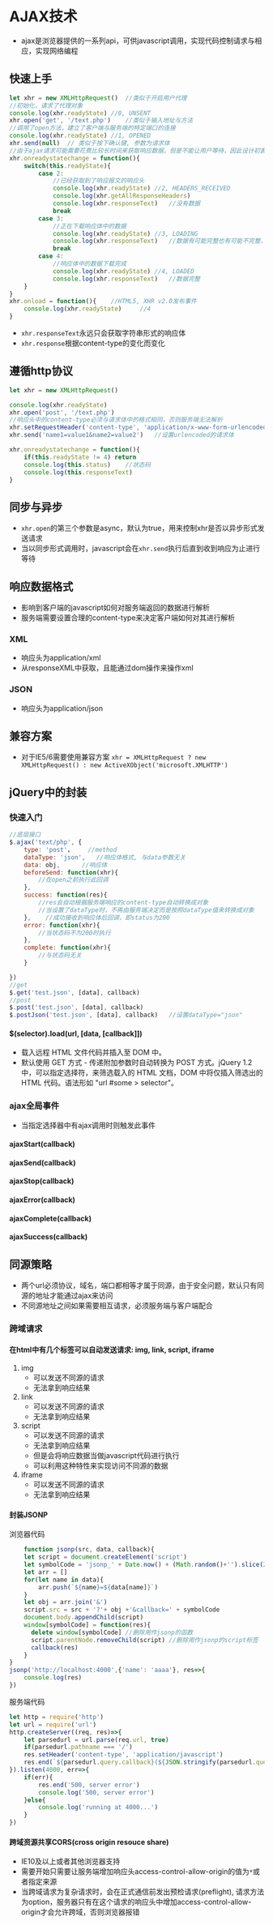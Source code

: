 # AJAX技术
* ajax是浏览器提供的一系列api，可供javascript调用，实现代码控制请求与相应，实现网络编程
## 快速上手
```javascript
let xhr = new XMLHttpRequest()  //类似于开启用户代理
//初始化，请求了代理对象
console.log(xhr.readyState) //0, UNSENT
xhr.open('get', '/text.php')    //类似于输入地址与方法
//调用了open方法，建立了客户端与服务端的特定端口的连接
console.log(xhr.readyState) //1, OPENED
xhr.send(null)  // 类似于按下确认键, 参数为请求体
//由于ajax请求可能需要花费比较长时间来获取响应数据，但是不能让用户等待，因此设计初衷就是异步，即类似用事件的形式
xhr.onreadystatechange = function(){
    switch(this.readyState){
        case 2: 
            //已经获取到了响应报文的响应头
            console.log(xhr.readyState) //2, HEADERS_RECEIVED
            console.log(xhr.getAllResponseHeaders)
            console.log(xhr.responseText)   //没有数据
            break
        case 3:
            //正在下载响应体中的数据
            console.log(xhr.readyState) //3, LOADING
            console.log(xhr.responseText)   //数据有可能完整也有可能不完整，与响应体大小跟网速有关
            break
        case 4:
            //响应体中的数据下载完成
            console.log(xhr.readyState) //4, LOADED
            console.log(xhr.responseText)   //数据完整
    }
}
xhr.onload = function(){    //HTML5, XHR v2.0发布事件
    console.log(xhr.readyState)     //4
}   
```
* `xhr.responseText`永远只会获取字符串形式的响应体
* `xhr.response`根据content-type的变化而变化
## 遵循http协议
```javascript
let xhr = new XMLHttpRequest()

console.log(xhr.readyState) 
xhr.open('post', '/text.php')    
//响应头中的content-type必须与请求体中的格式相同，否则服务端无法解析
xhr.setRequestHeader('content-type', 'application/x-www-form-urlencoded')  //设置响应头
xhr.send('name1=value1&name2=value2')   //设置urlencoded的请求体

xhr.onreadystatechange = function(){
    if(this.readyState != 4) return
    console.log(this.status)    //状态码
    console.log(this.responseText)
}

```
## 同步与异步
* `xhr.open`的第三个参数是async，默认为true，用来控制xhr是否以异步形式发送请求
* 当以同步形式调用时，javascript会在`xhr.send`执行后直到收到响应为止进行等待
## 响应数据格式
* 影响到客户端的javascript如何对服务端返回的数据进行解析
* 服务端需要设置合理的content-type来决定客户端如何对其进行解析
### XML
* 响应头为application/xml
* 从responseXML中获取，且能通过dom操作来操作xml
### JSON
* 响应头为application/json
## 兼容方案
* 对于IE5/6需要使用兼容方案
`xhr = XMLHttpRequest ? new XMLHttpRequest() : new ActiveXObject('microsoft.XMLHTTP')`
## jQuery中的封装
### 快速入门
```javascript
//底层接口
$.ajax('text/php', {
    type: 'post'，    //method
    dataType: 'json',   //响应体格式, 与data参数无关
    data: obj,      //响应体
    beforeSend: function(xhr){
        //在open之前执行此回调
    },
    success: function(res){
        //res会自动根据服务端响应的content-type自动转换成对象
        //当设置了dataType时，不再由服务端决定而是按照dataType值来转换成对象
    },    //成功接收到响应体后回调，即status为200
    error: function(xhr){
        //当状态码不为200时执行
    },
    complete: function(xhr){
        //与状态码无关
    }

})
//get
$.get('test.json', [data], callback)
//post
$.post('test.json', [data], callback)
$.postJson('test.json', [data], callback)   //设置dataType="json"
```
#### $(selector).load(url, [data, [callback]])
* 载入远程 HTML 文件代码并插入至 DOM 中。
* 默认使用 GET 方式 - 传递附加参数时自动转换为 POST 方式。jQuery 1.2 中，可以指定选择符，来筛选载入的 HTML 文档，DOM 中将仅插入筛选出的 HTML 代码。语法形如 "url #some > selector"。
### ajax全局事件
* 当指定选择器中有ajax调用时则触发此事件
#### ajaxStart(callback)
#### ajaxSend(callback)
#### ajaxStop(callback)
#### ajaxError(callback)
#### ajaxComplete(callback)
#### ajaxSuccess(callback)
## 同源策略
* 两个url必须协议，域名，端口都相等才属于同源，由于安全问题，默认只有同源的地址才能通过ajax来访问
* 不同源地址之间如果需要相互请求，必须服务端与客户端配合
### 跨域请求
#### 在html中有几个标签可以自动发送请求: img, link, script, iframe
1. img
   * 可以发送不同源的请求
   * 无法拿到响应结果
2. link
   * 可以发送不同源的请求
   * 无法拿到响应结果
3. script
   * 可以发送不同源的请求
   * 无法拿到响应结果
   * 但是会将响应数据当做javascript代码进行执行
   * 可以利用这种特性来实现访问不同源的数据
4. iframe
   * 可以发送不同源的请求
   * 无法拿到响应结果
#### 封装JSONP
浏览器代码
```javascript
    function jsonp(src, data, callback){
    let script = document.createElement('script')
    let symbolCode = 'jsonp_' + Date.now() + (Math.random()+'').slice(2)
    let arr = []
    for(let name in data){
        arr.push(`${name}=${data[name]}`)
    }
    let obj = arr.join('&')
    script.src = src + '?'+ obj +'&callback=' + symbolCode 
    document.body.appendChild(script)
    window[symbolCode] = function(res){
      delete window[symbolCode] //删除用作jsonp的函数
      script.parentNode.removeChild(script) //删除用作jsonp的script标签
      callback(res)
    }
}
jsonp('http://localhost:4000',{'name': 'aaaa'}, res=>{
    console.log(res)
})
```
服务端代码
```javascript
let http = require('http')
let url = require('url')
http.createServer((req, res)=>{
    let parsedurl = url.parse(req.url, true)
    if(parsedurl.pathname === '/')
    res.setHeader('content-type', 'application/javascript')
    res.end(`${parsedurl.query.callback}(${JSON.stringify(parsedurl.query)})`)
}).listen(4000, err=>{
    if(err){
        res.end('500, server error')
        console.log('500, server error')
    }else{
        console.log('running at 4000...')
    }
})
```
#### 跨域资源共享CORS(cross origin resouce share)
* IE10及以上或者其他浏览器支持
* 需要开始只需要让服务端增加响应头access-control-allow-origin的值为`*`或者指定来源
* 当跨域请求为复杂请求时，会在正式通信前发出预检请求(preflight), 请求方法为option，服务器只有在这个请求的响应头中增加access-control-allow-origin才会允许跨域，否则浏览器报错